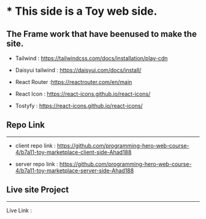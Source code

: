 # * This side is a Toy web side.

## The Frame work that have beenused to make the site.
- Tailwind : https://tailwindcss.com/docs/installation/play-cdn
- Daisyui tailwind : https://daisyui.com/docs/install/

- React Router :https://reactrouter.com/en/main

- React Icon : https://react-icons.github.io/react-icons/
- Tostyfy : https://react-icons.github.io/react-icons/

## Repo Link 
---
- client repo link :  https://github.com/programming-hero-web-course-4/b7a11-toy-marketplace-client-side-Ahad188

- server repo link : https://github.com/programming-hero-web-course-4/b7a11-toy-marketplace-server-side-Ahad188

 
## Live site Project
---
Live Link : 